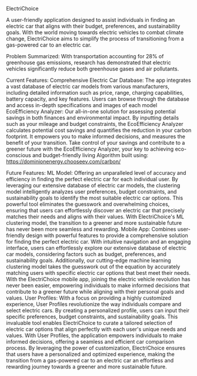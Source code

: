 
ElectriChoice

A user-friendly application designed to assist individuals in finding an electric car that aligns with their budget, preferences, and sustainability goals. With the world moving towards electric vehicles to combat climate change, ElectriChoice aims to simplify the process of transitioning from a gas-powered car to an electric car.

Problem Summarized: With transportation accounting for 28% of greenhouse gas emissions, research has demonstrated that electric vehicles significantly reduce both greenhouse gases and air pollutants.

Current Features:
Comprehensive Electric Car Database: The app integrates a vast database of electric car models from various manufacturers, including detailed information such as price, range, charging capabilities, battery capacity, and key features. Users can browse through the database and access in-depth specifications and images of each model
EcoEfficiency Analyzer: Our all-in-one solution for assessing potential savings in both finances and environmental impact. By inputting details such as your mileage and budget constraints, the EcoEfficiency Analyzer calculates potential cost savings and quantifies the reduction in your carbon footprint. It empowers you to make informed decisions, and measures the benefit of your transition. Take control of your savings and contribute to a greener future with the EcoEfficiency Analyzer, your key to achieving eco-conscious and budget-friendly living
Algorithm built using: https://dominionenergy.chooseev.com/carbon/

Future Features:
ML Model: Offering an unparalleled level of accuracy and efficiency in finding the perfect electric car for each individual user. By leveraging our extensive database of electric car models, the clustering model intelligently analyzes user preferences, budget constraints, and sustainability goals to identify the most suitable electric car options. This powerful tool eliminates the guesswork and overwhelming choices, ensuring that users can effortlessly discover an electric car that precisely matches their needs and aligns with their values. With ElectriChoice's ML clustering model, the transition to a greener and more sustainable future has never been more seamless and rewarding.
Mobile App: Combines user-friendly design with powerful features to provide a comprehensive solution for finding the perfect electric car. With intuitive navigation and an engaging interface, users can effortlessly explore our extensive database of electric car models, considering factors such as budget, preferences, and sustainability goals. Additionally, our cutting-edge machine learning clustering model takes the guesswork out of the equation by accurately matching users with specific electric car options that best meet their needs. With the ElectriChoice mobile app, joining the electric vehicle revolution has never been easier, empowering individuals to make informed decisions that contribute to a greener future while aligning with their personal goals and values.
User Profiles: With a focus on providing a highly customized experience, User Profiles revolutionize the way individuals compare and select electric cars. By creating a personalized profile, users can input their specific preferences, budget constraints, and sustainability goals. This invaluable tool enables ElectriChoice to curate a tailored selection of electric car options that align perfectly with each user's unique needs and values. With User Profiles, the application empowers individuals to make informed decisions, offering a seamless and efficient car comparison process. By leveraging the power of customization, ElectriChoice ensures that users have a personalized and optimized experience, making the transition from a gas-powered car to an electric car an effortless and rewarding journey towards a greener and more sustainable future.




